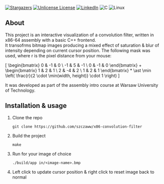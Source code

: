 <a id="readme-top"></a>

<!-- PROJECT SHIELDS -->
[![Stargazers][stars-shield]][stars-url]
[![Unlicense License][license-shield]][license-url]
[![LinkedIn][linkedin-shield]][linkedin-url]
![C](https://img.shields.io/badge/c-%2300599C.svg?style=for-the-badge&logo=c&logoColor=white)
![Linux](https://img.shields.io/badge/Linux-FCC624?style=for-the-badge&logo=linux&logoColor=black)


<!-- ABOUT THE PROJECT -->
## About
This project is an interactive visualization of a convolution filter, written in x86-64 assembly with a basic C++ frontend.  
It transofrms bitmap images  producing a mixed effect of saturation & blur of intensity depending on current cursor position. The following mask was used, where r is the pixel distance from your mouse:

\[
\begin{bmatrix}
0 & -1 & 0 \\
-1 & 5 & -1 \\
0 & -1 & 0
\end{bmatrix}
+
\begin{bmatrix}
1 & 2 & 1 \\
2 & -4 & 2 \\
1 & 2 & 1
\end{bmatrix}
*
\ast \min \left( \frac{r}{2 \cdot \min(width, height)} \cdot 1 \right)
\]

It was developed as part of the assembly intro course at Warsaw University of Technology.

## Installation & usage

1. Clone the repo
   ```
   git clone https://github.com/szczaww/x86-convolution-filter
   ```
2. Build the project
   ```
   make
   ```
3. Run for your image of choice 
   ```
   ./build/app in/<image-name>.bmp
   ```
4. Left click to update cursor position & right click to reset image back to normal

<!-- MARKDOWN LINKS & IMAGES -->
[stars-shield]: https://img.shields.io/github/stars/szczaww/c89-virtual-disk-file.svg?style=for-the-badge
[stars-url]: https://github.com/szczaww/c89-virtual-disk-file/stargazers
[license-shield]: https://img.shields.io/github/license/othneildrew/Best-README-Template.svg?style=for-the-badge
[license-url]: www.linkedin.com/in/kamil-szczawinski
[linkedin-shield]: https://img.shields.io/badge/-LinkedIn-black.svg?style=for-the-badge&logo=linkedin&colorB=555
[linkedin-url]: www.linkedin.com/in/kamil-szczawinski
